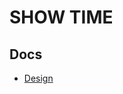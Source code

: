 # SHOW TIME

## Docs

- [Design](https://www.figma.com/file/BZWVvh94K0M1EskHjKQyGn/SHOW-TOME?node-id=0%3A1)

